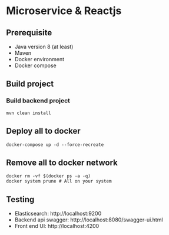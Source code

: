 # Microservice & Reactjs

## Prerequisite
- Java version 8 (at least)
- Maven
- Docker environment
- Docker compose

## Build project
### Build backend project
```shell
mvn clean install
```

## Deploy all to docker
```shell
docker-compose up -d --force-recreate
```

## Remove all to docker network
```shell
docker rm -vf $(docker ps -a -q)
docker system prune # All on your system
```


## Testing
- Elasticsearch: http://localhost:9200
- Backend api swagger: http://localhost:8080/swagger-ui.html
- Front end UI: http://localhost:4200